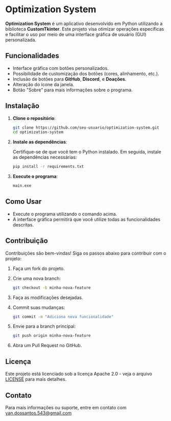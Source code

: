 # Optimization System

**Optimization System** é um aplicativo desenvolvido em Python utilizando a biblioteca **CustomTkinter**. Este projeto visa otimizar operações específicas e facilitar o uso por meio de uma interface gráfica de usuário (GUI) personalizada.

## Funcionalidades

- Interface gráfica com botões personalizados.
- Possibilidade de customização dos botões (cores, alinhamento, etc.).
- Inclusão de botões para **GitHub**, **Discord**, e **Doações**.
- Alteração do ícone da janela.
- Botão "Sobre" para mais informações sobre o programa.

## Instalação

1. **Clone o repositório**:

    ```bash
    git clone https://github.com/seu-usuario/optimization-system.git
    cd optimization-system
    ```

2. **Instale as dependências**:

    Certifique-se de que você tem o Python instalado. Em seguida, instale as dependências necessárias:

    ```bash
    pip install -r requirements.txt
    ```

3. **Execute o programa**:

    ```bash
    main.exe
    ```

## Como Usar

- Execute o programa utilizando o comando acima.
- A interface gráfica permitirá que você utilize todas as funcionalidades descritas.

## Contribuição

Contribuições são bem-vindas! Siga os passos abaixo para contribuir com o projeto:

1. Faça um fork do projeto.
2. Crie uma nova branch:

    ```bash
    git checkout -b minha-nova-feature
    ```

3. Faça as modificações desejadas.
4. Commit suas mudanças:

    ```bash
    git commit -m "Adiciona nova funcionalidade"
    ```

5. Envie para a branch principal:

    ```bash
    git push origin minha-nova-feature
    ```

6. Abra um Pull Request no GitHub.

## Licença

Este projeto está licenciado sob a licença Apache 2.0 - veja o arquivo [LICENSE](LICENSE) para mais detalhes.

## Contato

Para mais informações ou suporte, entre em contato com yan.dossantos.543@gmail.com